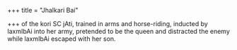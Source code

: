 +++
title = "Jhalkari Bai"

+++
of the kori SC jAti, trained in arms and horse-riding, inducted by laxmIbAi into her army, pretended to be the queen and distracted the enemy while laxmIbAi escaped with her son. 

